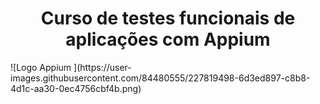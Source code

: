 <h1 align="center"> Curso de testes funcionais de aplicações com Appium </h1>![Logo Appium ](https://user-images.githubusercontent.com/84480555/227819498-6d3ed897-c8b8-4d1c-aa30-0ec4756cbf4b.png)
